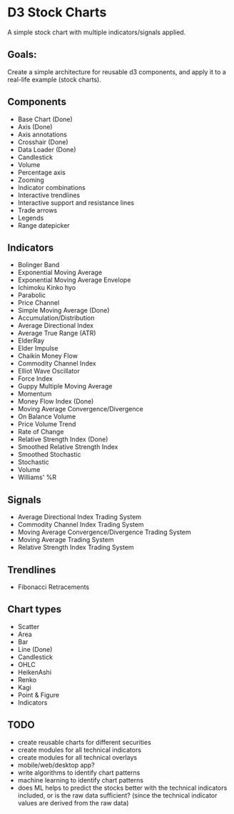 # D3 Stock Charts

A simple stock chart with multiple indicators/signals applied. 


## Goals: 

Create a simple architecture for reusable d3 components, and apply it to a real-life example (stock charts).


## Components

- Base Chart (Done)
- Axis (Done)
- Axis annotations
- Crosshair (Done)
- Data Loader (Done)
- Candlestick
- Volume
- Percentage axis
- Zooming
- Indicator combinations
- Interactive trendlines
- Interactive support and resistance lines
- Trade arrows
- Legends
- Range datepicker


## Indicators

- Bolinger Band
- Exponential Moving Average
- Exponential Moving Average Envelope
- Ichimoku Kinko hyo
- Parabolic
- Price Channel
- Simple Moving Average (Done)
- Accumulation/Distribution
- Average Directional Index
- Average True Range (ATR)
- ElderRay
- Elder Impulse
- Chaikin Money Flow
- Commodity Channel Index
- Elliot Wave Oscillator
- Force Index
- Guppy Multiple Moving Average
- Momentum
- Money Flow Index (Done)
- Moving Average Convergence/Divergence
- On Balance Volume
- Price Volume Trend
- Rate of Change
- Relative Strength Index (Done)
- Smoothed Relative Strength Index
- Smoothed Stochastic
- Stochastic
- Volume
- Williams' %R


## Signals
- Average Directional Index Trading System
- Commodity Channel Index Trading System
- Moving Average Convergence/Divergence Trading System
- Moving Average Trading System
- Relative Strength Index Trading System

## Trendlines

- Fibonacci Retracements

## Chart types

- Scatter
- Area
- Bar
- Line (Done)
- Candlestick
- OHLC
- HeikenAshi
- Renko
- Kagi
- Point & Figure
- Indicators


## TODO

- create reusable charts for different securities
- create modules for all technical indicators
- create modules for all technical overlays
- mobile/web/desktop app?
- write algorithms to identify chart patterns
- machine learning to identify chart patterns
- does ML helps to predict the stocks better with the technical indicators included, or is the raw data sufficient? (since the technical indicator values are derived from the raw data)